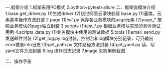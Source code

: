 一.框架介绍
1.框架采用PO模式
2.python+pytest+allure
二、框架各模块介绍
1.base
get_driver.py
(1)生成driver
(2)绕过阿里云滑块验证
base.py
(1)基类，元素基本操作方法封装
2.page
(1)_init_.py
保存各业务模块的page元素
(2)page_*
按照业务模块的page独立封装
3.scripts
(1)test_*.py
根据业务模块实现的具体测试用例
4.scripts_data.py
(1)业务模块中使用的测试数据
5.tools
(1)email_send.py
发送邮件封装
(2)get_log.py
log封装，控制台和log模块分别记录，可只输出error或者info日志
(3)get_path.py
文件路径方法封装
(4)get_yaml.py
读、写yaml文件方法封装
6.log
操作日志记录
7.image
失败用例截图

二、操作手册